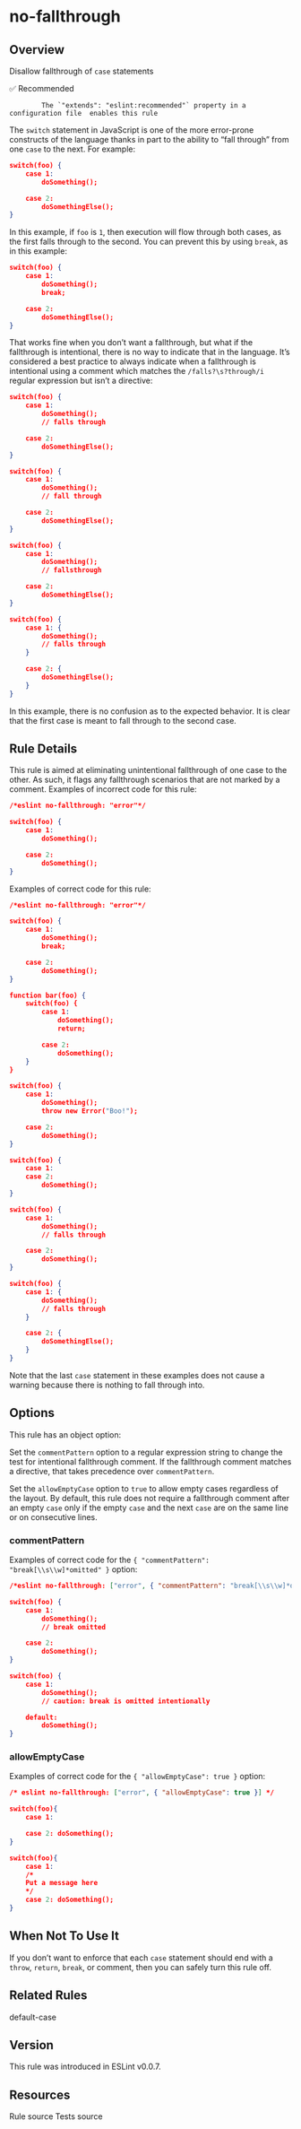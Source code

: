 
# no-fallthrough
## Overview
Disallow fallthrough of `case` statements


✅ Recommended

            The `"extends": "eslint:recommended"` property in a configuration file  enables this rule
        


The `switch` statement in JavaScript is one of the more error-prone constructs of the language thanks in part to the ability to “fall through” from one `case` to the next. For example:

```json
switch(foo) {
    case 1:
        doSomething();

    case 2:
        doSomethingElse();
}
```
In this example, if `foo` is `1`, then execution will flow through both cases, as the first falls through to the second. You can prevent this by using `break`, as in this example:

```json
switch(foo) {
    case 1:
        doSomething();
        break;

    case 2:
        doSomethingElse();
}
```
That works fine when you don’t want a fallthrough, but what if the fallthrough is intentional, there is no way to indicate that in the language. It’s considered a best practice to always indicate when a fallthrough is intentional using a comment which matches the `/falls?\s?through/i` regular expression but isn’t a directive:

```json
switch(foo) {
    case 1:
        doSomething();
        // falls through

    case 2:
        doSomethingElse();
}

switch(foo) {
    case 1:
        doSomething();
        // fall through

    case 2:
        doSomethingElse();
}

switch(foo) {
    case 1:
        doSomething();
        // fallsthrough

    case 2:
        doSomethingElse();
}

switch(foo) {
    case 1: {
        doSomething();
        // falls through
    }

    case 2: {
        doSomethingElse();
    }
}
```
In this example, there is no confusion as to the expected behavior. It is clear that the first case is meant to fall through to the second case.
## Rule Details
This rule is aimed at eliminating unintentional fallthrough of one case to the other. As such, it flags any fallthrough scenarios that are not marked by a comment.
Examples of incorrect code for this rule:


```json
/*eslint no-fallthrough: "error"*/

switch(foo) {
    case 1:
        doSomething();

    case 2:
        doSomething();
}
```
Examples of correct code for this rule:


```json
/*eslint no-fallthrough: "error"*/

switch(foo) {
    case 1:
        doSomething();
        break;

    case 2:
        doSomething();
}

function bar(foo) {
    switch(foo) {
        case 1:
            doSomething();
            return;

        case 2:
            doSomething();
    }
}

switch(foo) {
    case 1:
        doSomething();
        throw new Error("Boo!");

    case 2:
        doSomething();
}

switch(foo) {
    case 1:
    case 2:
        doSomething();
}

switch(foo) {
    case 1:
        doSomething();
        // falls through

    case 2:
        doSomething();
}

switch(foo) {
    case 1: {
        doSomething();
        // falls through
    }

    case 2: {
        doSomethingElse();
    }
}
```
Note that the last `case` statement in these examples does not cause a warning because there is nothing to fall through into.
## Options
This rule has an object option:


Set the `commentPattern` option to a regular expression string to change the test for intentional fallthrough comment. If the fallthrough comment matches a directive, that takes precedence over `commentPattern`.


Set the `allowEmptyCase` option to `true` to allow empty cases regardless of the layout. By default, this rule does not require a fallthrough comment after an empty `case` only if the empty `case` and the next `case` are on the same line or on consecutive lines.


### commentPattern
Examples of correct code for the `{ "commentPattern": "break[\\s\\w]*omitted" }` option:


```json
/*eslint no-fallthrough: ["error", { "commentPattern": "break[\\s\\w]*omitted" }]*/

switch(foo) {
    case 1:
        doSomething();
        // break omitted

    case 2:
        doSomething();
}

switch(foo) {
    case 1:
        doSomething();
        // caution: break is omitted intentionally

    default:
        doSomething();
}
```
### allowEmptyCase
Examples of correct code for the `{ "allowEmptyCase": true }` option:


```json
/* eslint no-fallthrough: ["error", { "allowEmptyCase": true }] */

switch(foo){
    case 1:

    case 2: doSomething();
}

switch(foo){
    case 1:
    /*
    Put a message here 
    */
    case 2: doSomething();
}

```
## When Not To Use It
If you don’t want to enforce that each `case` statement should end with a `throw`, `return`, `break`, or comment, then you can safely turn this rule off.
## Related Rules


default-case 


## Version
This rule was introduced in ESLint v0.0.7.
## Resources

Rule source 
Tests source 

